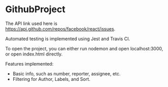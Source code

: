 # GithubProject

The API link used here is https://api.github.com/repos/facebook/react/issues.

Automated testing is implemented using Jest and Travis CI. 

To open the project, you can either run nodemon and open localhost:3000, or open index.html directly. 

Features implemented: 

- Basic info, such as number, reporter, assignee, etc. 
- Filtering for Author, Labels, and Sort. 